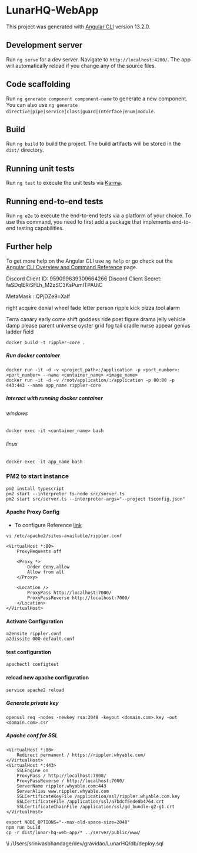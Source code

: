 # LunarHQ-WebApp

This project was generated with [Angular CLI](https://github.com/angular/angular-cli) version 13.2.0.

## Development server

Run `ng serve` for a dev server. Navigate to `http://localhost:4200/`. The app will automatically reload if you change any of the source files.

## Code scaffolding

Run `ng generate component component-name` to generate a new component. You can also use `ng generate directive|pipe|service|class|guard|interface|enum|module`.

## Build

Run `ng build` to build the project. The build artifacts will be stored in the `dist/` directory.

## Running unit tests

Run `ng test` to execute the unit tests via [Karma](https://karma-runner.github.io).

## Running end-to-end tests

Run `ng e2e` to execute the end-to-end tests via a platform of your choice. To use this command, you need to first add a package that implements end-to-end testing capabilities.

## Further help

To get more help on the Angular CLI use `ng help` or go check out the [Angular CLI Overview and Command Reference](https://angular.io/cli) page.

Discord Client ID: 959099639309664266
Discord Client Secret: faSDqlERiSFLh_M2zSC3KsPumITPAUiC

MetaMask : QPjDZe9=XaIf

right acquire denial wheel fade letter person ripple kick pizza tool alarm

Terra canary
early come shift goddess ride poet figure drama jelly vehicle damp please parent universe oyster grid fog tail cradle nurse appear genius ladder field


```
docker build -t rippler-core .
``` 

##### Run docker container

```
docker run -it -d -v <project_path>:/application -p <port_number>:<port_number> --name <container_name> <image_name>
docker run -it -d -v /root/application/:/application -p 80:80 -p 443:443 --name app_name rippler-core
```

##### Interact with running docker container

###### windows

```
docker exec -it <container_name> bash
```

###### linux

```
docker exec -it app_name bash 
```

### PM2 to start instance

```
pm2 install typescript
pm2 start --interpreter ts-node src/server.ts
pm2 start src/server.ts --interpreter-args="--project tsconfig.json"
```

#### Apache Proxy Config

- To configure
  Reference [link](https://medium.com/@sumitnair89/configure-apache-with-node-js-application-on-aws-ubuntu-18-04-server-for-different-http-ports-4e6838c7357f)

`
vi /etc/apache2/sites-available/rippler.conf
`

```
<VirtualHost *:80>
    ProxyRequests off
    
    <Proxy *>
        Order deny,allow
        Allow from all
    </Proxy>
    
    <Location />
        ProxyPass http://localhost:7000/
        ProxyPassReverse http://localhost:7000/
    </Location>
</VirtualHost>
```

#### Activate Configuration

```
a2ensite rippler.conf
a2dissite 000-default.conf
```

#### test configuration

```
apachectl configtest
```

#### reload new apache configuration

```
service apache2 reload
```

##### Generate private key

```
openssl req -nodes -newkey rsa:2048 -keyout <domain.com>.key -out <domain.com>.csr
```

##### Apache conf for SSL

```
<VirtualHost *:80>
    Redirect permanent / https://rippler.whyable.com/
</VirtualHost>
<VirtualHost *:443>
    SSLEngine on
    ProxyPass / http://localhost:7000/
    ProxyPassReverse / http://localhost:7000/
    ServerName rippler.whyable.com:443
    ServerAlias www.rippler.whyable.com
    SSLCertificateKeyFile /application/ssl/rippler.whyable.com.key
    SSLCertificateFile /application/ssl/a7bdcf5ede0b4764.crt
    SSLCertificateChainFile /application/ssl/gd_bundle-g2-g1.crt
</VirtualHost>
```

```
export NODE_OPTIONS="--max-old-space-size=2048"
npm run build
cp -r dist/lunar-hq-web-app/* ../server/public/www/
```

\i /Users/srinivasbhandage/dev/gravidao/LunarHQ/db/deploy.sql
